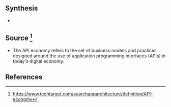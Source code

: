 ## Synthesis
- 
## Source [^1]
- The API economy refers to the set of business models and practices designed around the use of application programming interfaces (APIs) in today's digital economy.
## References

[^1]: https://www.techtarget.com/searchapparchitecture/definition/API-economy